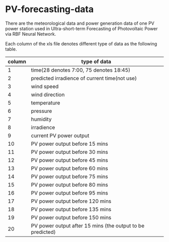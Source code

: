 # PV-forecasting-data

There are the meteorological data and power generation data of one PV power station used in Ultra-short-term Forecasting of Photovoltaic Power via RBF Neural Network. 

Each column of the xls file denotes different type of data as the following table.

| column | type of data |
|--|--|
| 1 | time(28 denotes 7:00, 75 denotes 18:45) |
| 2 | predicted irradience of current time(not use) |
| 3 | wind speed |
| 4 | wind direction |
| 5 | temperature |
| 6 | pressure |
| 7 | humidity |
| 8 | irradience |
| 9 | current PV power output |
| 10 | PV power output before 15 mins |
| 11 | PV power output before 30 mins |
| 12 | PV power output before 45 mins |
| 13 | PV power output before 60 mins |
| 14 | PV power output before 75 mins |
| 15 | PV power output before 80 mins |
| 16 | PV power output before 95 mins |
| 17 | PV power output before 120 mins |
| 18 | PV power output before 135 mins |
| 19 | PV power output before 150 mins |
| 20 | PV power output after 15 mins (the output to be predicted) |
